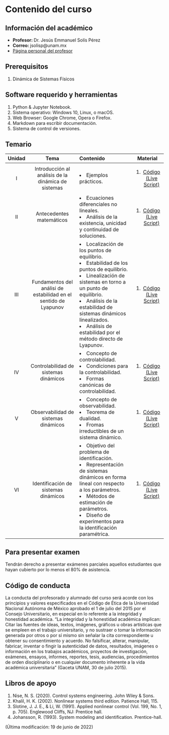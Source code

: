 # Contenido del curso


## Información del académico

<ul>
  <li> <b> Profesor: </b> Dr. Jesús Emmanuel Solís Pérez </li>
  <li> <b> Correo: </b> jsolisp@unam.mx </li>
  <li> <a href="https://jesolisp.github.io"> Página personal del profesor </a> </li>
</ul>

## Prerequisitos
<ol>
 <li> Dinámica de Sistemas Físicos </li>
</ol>

## Software requerido y herramientas
<ol>
 <li> Python & Jupyter Notebook. </li>
 <li> Sistema operativo: Windows 10, Linux, o macOS. </li>
 <li> Web Browser: Google Chrome, Opera o Firefox. </li>
 <li> Markdown para escribir documentación. </li>
 <li> Sistema de control de versiones. </li>
</ol>

## Temario

| **Unidad** | **Tema** | **Contenido** | **Material** |
|:---:|:---:|:---|:---:|
| I | Introducción al análisis de la dinámica de sistemas | <li>Ejemplos prácticos.</li> | <ol><li>[Código (Live Script)](JESP_01_Introduccion_analisis.ipynb)</li> </ol> |
| II | Antecedentes matemáticos | <li> Ecuaciones diferenciales no lineales. </li> <li> Análisis de la existencia, unicidad y continuidad de soluciones. </li> | <ol><li>[Código (Live Script)](JESP_02_Antecedentes_mat.ipynb)</li> </ol> |
| III | Fundamentos del análisi de estabilidad en el sentido de Lyapunov | <li> Localización de los puntos de equilibrio. </li> <li> Estabilidad de los puntos de equilibrio. </li> <li> Linealización de sistemas en torno a un punto de equilibrio. </li> <li> Análisis de la estabilidad de sistemas dinámicos linealizados. </li> <li> Análisis de estabilidad por el método directo de Lyapunov. </li> | <ol><li>[Código (Live Script)](JESP_03_Fundamentos_estabilidad.ipynb)</li> </ol> |
| IV | Controlabilidad de sistemas dinámicos | <li> Concepto de controlabilidad. </li> <li> Condiciones para la controlabilidad. </li> <li> Formas canónicas de controlabilidad. </li> | <ol><li>[Código (Live Script)](JESP_04_Controlabilidad_sistemas.ipynb)</li> </ol> |
| V | Observabilidad de sistemas dinámicos | <li> Concepto de observabilidad. </li> <li> Teorema de dualidad. </li> <li> Fromas irreductibles de un sistema dinámico. </li> | <ol><li>[Código (Live Script)](JESP_05_Observabilidad_sistemas.ipynb)</li> </ol> |
| VI | Identificación de sistemas dinámicos | <li> Objetivo del problema de identificación. </li> <li> Representación de sistemas dinámicos en forma lineal con respecto a los parámetros. </li> <li> Métodos de estimación de parámetros. </li> <li> Diseño de experimentos para la identificación paramétrica. </li> | <ol><li>[Código (Live Script)](.ipynb)</li> </ol> |

## Para presentar examen
Tendrán derecho a presentar exámenes parciales aquellos estudiantes que hayan cubierto por lo menos el 80% de asistencia.

## Código de conducta
La conducta del profesorado y alumnado del curso será acorde con los principios y valores especificados en el Código de Ética de la Universidad Nacional Autónoma de México aprobado el 1 de julio del 2015 por el Consejo Universitario, en especial en lo referente a la integridad y honestidad académica. “La integridad y la honestidad académica implican: Citar las fuentes de ideas, textos, imágenes, gráficos u obras artı́sticas que se empleen en el trabajo universitario, y no sustraer o tomar la información generada por otros o por sı́ mismo sin señalar la cita correspondiente u obtener su consentimiento y acuerdo. No falsificar, alterar, manipular, fabricar, inventar o fingir la autenticidad de datos, resultados, imágenes o información en los trabajos académicos, proyectos de investigación, exámenes, ensayos, informes, reportes, tesis, audiencias, procedimientos de orden disciplinario o en cualquier documento inherente a la vida académica universitaria” (Gaceta UNAM, 30 de julio 2015).


## Libros de apoyo
<ol>
 <li> Nise, N. S. (2020). Control systems engineering. John Wiley & Sons. </li>
 <li> Khalil, H. K. (2002). Nonlinear systems third edition. Patience Hall, 115. </li>
 <li> Slotine, J. J. E., & Li, W. (1991). Applied nonlinear control (Vol. 199, No. 1, p. 705). Englewood Cliffs, NJ: Prentice hall. </li>
 <li> Johansson, R. (1993). System modeling and identification. Prentice-hall. </li>
</ol>


(Última modificación: 19 de junio de 2022)
